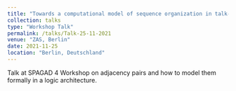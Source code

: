 ```yaml
---
title: "Towards a computational model of sequence organization in talk-in-interaction: adjacency pairs"
collection: talks
type: "Workshop Talk"
permalink: /talks/Talk-25-11-2021
venue: "ZAS, Berlin"
date: 2021-11-25
location: "Berlin, Deutschland"
---
```

Talk at SPAGAD 4 Workshop on adjacency pairs and how to model them formally in a logic architecture.